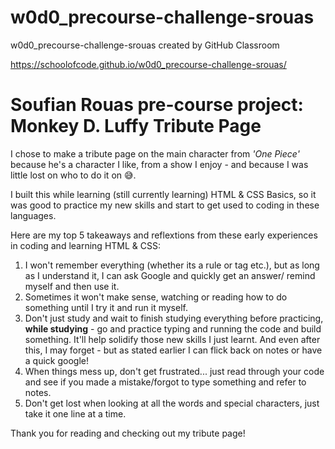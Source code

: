 # w0d0_precourse-challenge-srouas
w0d0_precourse-challenge-srouas created by GitHub Classroom

https://schoolofcode.github.io/w0d0_precourse-challenge-srouas/
# Soufian Rouas pre-course project: Monkey D. Luffy Tribute Page

I chose to make a tribute page on the main character from *'One Piece'* because he's a character I like, from a show I enjoy - and because I was little lost on who to do it on :sweat_smile:.

I built this while learning (still currently learning) HTML & CSS Basics, so it was good to practice my new skills and start to get used to coding in these languages. 

Here are my top 5 takeaways and reflextions from these early experiences in coding and learning HTML & CSS:
1. I won't remember everything (whether its a rule or tag etc.), but as long as I understand it, I can ask Google and quickly get an answer/ remind myself and then use it.
2. Sometimes it won't make sense, watching or reading how to do something until I try it and run it myself.
3. Don't just study and wait to finish studying everything before practicing, __while studying__ - go and practice typing and running the code and build something. It'll help solidify those new skills I just learnt. And even after this, I may forget - but as stated earlier I can flick back on notes or have a quick google!
4. When things mess up, don't get frustrated... just read through your code and see if you made a mistake/forgot to type something and refer to notes.
5. Don't get lost when looking at all the words and special characters, just take it one line at a time.

Thank you for reading and checking out my tribute page!
